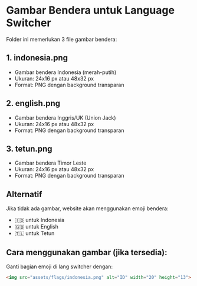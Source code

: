# Gambar Bendera untuk Language Switcher

Folder ini memerlukan 3 file gambar bendera:

## 1. indonesia.png
- Gambar bendera Indonesia (merah-putih)
- Ukuran: 24x16 px atau 48x32 px
- Format: PNG dengan background transparan

## 2. english.png  
- Gambar bendera Inggris/UK (Union Jack)
- Ukuran: 24x16 px atau 48x32 px
- Format: PNG dengan background transparan

## 3. tetun.png
- Gambar bendera Timor Leste
- Ukuran: 24x16 px atau 48x32 px  
- Format: PNG dengan background transparan

## Alternatif
Jika tidak ada gambar, website akan menggunakan emoji bendera:
- 🇮🇩 untuk Indonesia
- 🇬🇧 untuk English  
- 🇹🇱 untuk Tetun

## Cara menggunakan gambar (jika tersedia):
Ganti bagian emoji di lang switcher dengan:
```html
<img src="assets/flags/indonesia.png" alt="ID" width="20" height="13"> ID
```
